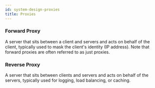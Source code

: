 ```yaml
---
id: system-design-proxies
title: Proxies
---
```


### Forward Proxy
A server that sits between a client and servers and acts on behalf of the client, typically used to mask the client's identity (IP address). Note that forward proxies are often referred to as just proxies.

### Reverse Proxy
A server that sits between clients and servers and acts on behalf of the servers, typically used for logging, load balancing, or caching.
